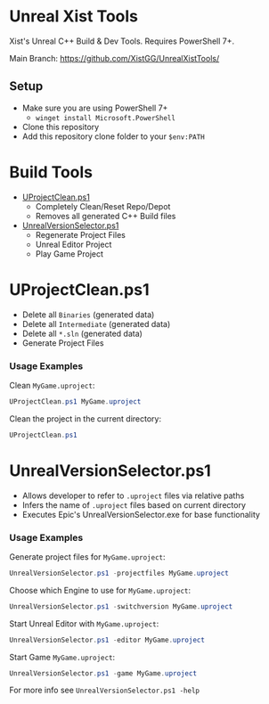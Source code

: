
# Unreal Xist Tools

Xist's Unreal C++ Build & Dev Tools.  Requires PowerShell 7+.

Main Branch: https://github.com/XistGG/UnrealXistTools/


## Setup

- Make sure you are using PowerShell 7+
  - `winget install Microsoft.PowerShell`
- Clone this repository
- Add this repository clone folder to your `$env:PATH`


# Build Tools

- [UProjectClean.ps1](#uprojectcleanps1)
  - Completely Clean/Reset Repo/Depot
  - Removes all generated C++ Build files
- [UnrealVersionSelector.ps1](#unrealversionselectorps1)
  - Regenerate Project Files
  - Unreal Editor Project
  - Play Game Project


# UProjectClean.ps1

- Delete all `Binaries` (generated data)
- Delete all `Intermediate` (generated data)
- Delete all `*.sln` (generated data)
- Generate Project Files

### Usage Examples

Clean `MyGame.uproject`:

```powershell
UProjectClean.ps1 MyGame.uproject
```

Clean the project in the current directory:

```powershell
UProjectClean.ps1
```


# UnrealVersionSelector.ps1

- Allows developer to refer to `.uproject` files via relative paths
- Infers the name of `.uproject` files based on current directory
- Executes Epic's UnrealVersionSelector.exe for base functionality


### Usage Examples

Generate project files for `MyGame.uproject`:

```powershell
UnrealVersionSelector.ps1 -projectfiles MyGame.uproject
```

Choose which Engine to use for `MyGame.uproject`:

```powershell
UnrealVersionSelector.ps1 -switchversion MyGame.uproject
```

Start Unreal Editor with `MyGame.uproject`:

```powershell
UnrealVersionSelector.ps1 -editor MyGame.uproject
```

Start Game `MyGame.uproject`:

```powershell
UnrealVersionSelector.ps1 -game MyGame.uproject
```

For more info see `UnrealVersionSelector.ps1 -help`
